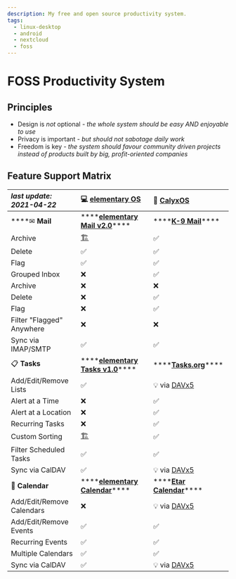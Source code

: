 ```yaml
---
description: My free and open source productivity system.
tags:
  - linux-desktop
  - android
  - nextcloud
  - foss
---
```


# FOSS Productivity System

## Principles

* Design is _not_ optional _- the whole system should be easy AND enjoyable to use_
* Privacy is important _- but should not sabotage daily work_
* Freedom is key _- the system should favour community driven projects instead of products built by big, profit-oriented companies_

## Feature Support Matrix

| _last update: 2021-04-22_ | 💻 [elementary OS](https://elementary.io/) | 📱 [CalyxOS](https://calyxos.org/) |
| :--- | :--- | :--- |
| \*\*\*\*✉ **Mail** | \*\*\*\*[**elementary Mail v2.0**](https://github.com/elementary/mail/)\*\*\*\* | \*\*\*\*[**K-9 Mail**](https://k9mail.app/)\*\*\*\* |
|     Archive | [🏗](https://github.com/elementary/mail/pull/542)  | ✅ |
|     Delete | ✅ | ✅ |
|     Flag | ✅ | ✅ |
|     Grouped Inbox | ❌ | ✅ |
|         Archive | ❌ | ❌ |
|         Delete | ❌ | ✅ |
|         Flag | ❌ | ✅ |
|     Filter "Flagged" Anywhere | ❌ | ❌ |
|     Sync via IMAP/SMTP | ✅ | ✅ |
| 📋 **Tasks** | \*\*\*\*[**elementary Tasks v1.0**](https://github.com/elementary/tasks/)\*\*\*\* | \*\*\*\*[**Tasks.org**](https://tasks.org/)\*\*\*\* |
|     Add/Edit/Remove Lists | ✅ | 💡 via [DAVx5](https://www.davx5.com/) |
|     Alert at a Time | ❌ | ✅ |
|     Alert at a Location | ❌ | ✅ |
|     Recurring Tasks | ❌ | ✅ |
|     Custom Sorting | [🏗](https://github.com/elementary/tasks/pull/217)  | ✅ |
|     Filter Scheduled Tasks | ✅ | ✅ |
|     Sync via CalDAV | ✅ | 💡 via [DAVx5](https://www.davx5.com/) |
| 📆 **Calendar** | \*\*\*\*[**elementary Calendar**](https://github.com/elementary/calendar/)\*\*\*\* | \*\*\*\*[**Etar Calendar**](https://github.com/Etar-Group/Etar-Calendar)\*\*\*\* |
|     Add/Edit/Remove Calendars | ❌ | 💡 via [DAVx5](https://www.davx5.com/) |
|     Add/Edit/Remove Events | ✅ | ✅ |
|     Recurring Events | ✅ | ✅ |
|     Multiple Calendars | ✅ | ✅ |
|     Sync via CalDAV | ✅ | 💡 via [DAVx5](https://www.davx5.com/) |

